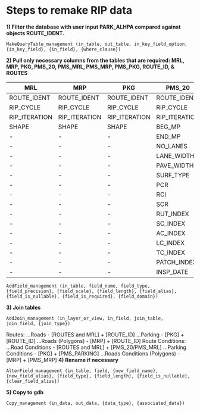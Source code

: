 Steps to remake RIP data
========================

__1) Filter the database with user input PARK_ALHPA compared against objects ROUTE_IDENT.__ 
```
MakeQueryTable_management (in_table, out_table, in_key_field_option, {in_key_field}, {in_field}, {where_clause})
```

__2) Pull only necessary columns from the tables that are required: MRL, MRP, PKG, PMS_20, PMS_MRL, PMS_MRP, PMS_PKG, ROUTE_ID, & ROUTES__

| MRL | MRP | PKG | PMS_20 | PMS_MRL | PMS_MRP | PMS_PKG | ROUTE_ID | ROUTES | 
| --- | --- | --- | ------ | ------- | ------- | ------- | -------- | ------ |
| ROUTE_IDENT | ROUTE_IDENT | ROUTE_IDENT | ROUTE_IDENT | ROUTE_IDENT | ROUTE_IDENT | ROUTE_IDENT | ROUTE_IDENT | ROUTE_IDENT |
| RIP_CYCLE | RIP_CYCLE | RIP_CYCLE | RIP_CYCLE | RIP_CYCLE | RIP_CYCLE | RIP_CYCLE | RIP_CYCLE_COLLECTED | RIP_CYCLE |
| RIP_ITERATION | RIP_ITERATION | RIP_ITERATION | RIP_ITERATION | RIP_ITERATION | RIP_ITERATION | RIP_ITERATION | RIP_ITERATION_COLLECTED | RIP_ITERATION |
| SHAPE | SHAPE | SHAPE | BEG_MP | BEG_MP | PCR | PCR | ROUTE_NAME | SOURCE |
| - | - | - | END_MP | END_MP | INSP_DATE | INSP_DATE | FROM_DESC | - |
| - | - | - | NO_LANES | NO_LANES | - | - | TO_DESC | - |
| - | - | - | LANE_WIDTH | LANE_WIDTH | - | - | INSP_DATE | - |
| - | - | - | PAVE_WIDTH | PAVE_WIDTH | - | - | FUNCT_CLASS | - |
| - | - | - | SURF_TYPE | SURF_TYPE | - | - | USER_ACCESS | - |
| - | - | - | PCR | PCR | - | - | FMSS_NO | - |
| - | - | - | RCI | RCI | - | - | M_DISTRICT | - |
| - | - | - | SCR | SCR | - | - | COLLECTION_METHOD | - |
| - | - | - | RUT_INDEX | RUT_INDEX | - | - | CONCESSION | - |
| - | - | - | SC_INDEX |SC_INDEX | - | - | RTE_LENGTH | - |
| - | - | - | AC_INDEX | AC_INDEX | - | - | SURF_TYPE | - |
| - | - | - | LC_INDEX | LC_INDEX | - | - | SQ_FEET | - |
| - | - | - | TC_INDEX | TC_INDEX | - | - | SUMMARY_REC | - |
| - | - | - | PATCH_INDEX | PATCH_INDEX | - | - | FLTP | - |
| - | - | - | INSP_DATE | INSP_DATE | - | - | - | - |
     
```
AddField_management (in_table, field_name, field_type, {field_precision}, {field_scale}, {field_length}, {field_alias}, {field_is_nullable}, {field_is_required}, {field_domain})
```

__3) Join tables__	
```
AddJoin_management (in_layer_or_view, in_field, join_table, join_field, {join_type})
```
Routes:
...Roads - [ROUTES and MRL] + [ROUTE_ID]
...Parking - [PKG] + [ROUTE_ID]
...Roads (Polygons) - [MRP] + [ROUTE_ID]
Route Conditions:
...Road Conditions - [ROUTES and MRL] + [PMS_20/PMS_MRL]
...Parking Conditions - [PKG] + [PMS_PARKING]
...Roads Conditions (Polygons) - [MRP] + [PMS_MRP]
__4) Rename if necessary__
```
AlterField_management (in_table, field, {new_field_name}, {new_field_alias}, {field_type}, {field_length}, {field_is_nullable}, {clear_field_alias})
```
__5) Copy to gdb__
```
Copy_management (in_data, out_data, {data_type}, {associated_data})
```
